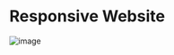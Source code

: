 # Responsive Website

![image](https://user-images.githubusercontent.com/80094949/133621686-67d788a9-9ed5-4435-8fe9-247cc4168e9c.png)
